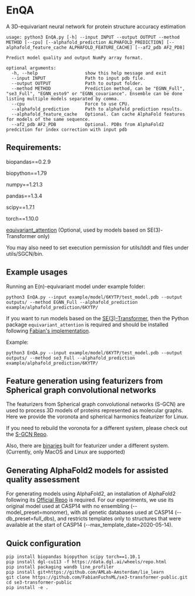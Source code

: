 # EnQA

A 3D-equivariant neural network for protein structure accuracy estimation


```
usage: python3 EnQA.py [-h] --input INPUT --output OUTPUT --method METHOD [--cpu] [--alphafold_prediction ALPHAFOLD_PREDICTION] [--alphafold_feature_cache ALPHAFOLD_FEATURE_CACHE] [--af2_pdb AF2_PDB]

Predict model quality and output NumPy array format.

optional arguments:
  -h, --help                  show this help message and exit
  --input INPUT               Path to input pdb file.
  --output OUTPUT             Path to output folder.
  --method METHOD             Prediction method, can be "EGNN_Full", "se3_Full", "EGNN_esto9" or "EGNN_covariance". Ensemble can be done listing multiple models separated by comma.
  --cpu                       Force to use CPU.
  --alphafold_prediction      Path to alphafold prediction results.               
  --alphafold_feature_cache   Optional. Can cache AlphaFold features for models of the same sequence.
  --af2_pdb AF2_PDB           Optional. PDBs from AlphaFold2 predcition for index correction with input pdb
```

## Requirements:
biopandas==0.2.9

biopython==1.79

numpy==1.21.3

pandas==1.3.4

scipy==1.7.1

torch==1.10.0

[equivariant_attention](https://github.com/FabianFuchsML/se3-transformer-public) (Optional, used by models based on SE(3)-Transformer only)

You may also need to set execution permission for utils/lddt and files under utils/SGCN/bin. 

## Example usages

Running an E(n)-equivariant model under example folder:

```
python3 EnQA.py --input example/model/6KYTP/test_model.pdb --output outputs/ --method EGNN_Full --alphafold_prediction example/alphafold_prediction/6KYTP/
```

If you want to run models based on the [SE(3)-Transformer](https://arxiv.org/abs/2006.10503), then the Python package `equivariant_attention` is required and should be installed following [Fabian's implementation](https://github.com/FabianFuchsML/se3-transformer-public).

Example:

```
python3 EnQA.py --input example/model/6KYTP/test_model.pdb --output outputs/ --method se3_Full --alphafold_prediction example/alphafold_prediction/6KYTP/  
```

## Feature generation using featurizers from Spherical graph convolutional networks 

The featurizers from Spherical graph convolutional networks (S-GCN) are used to process 3D models of proteins represented as molecular graphs.
Here we provide the voronota and spherical harmonics featurizer for Linux.

If you need to rebuild the voronota for a different system, please check out the [S-GCN Repo](https://gitlab.inria.fr/GruLab/s-gcn/-/tree/master/#voronota).

Also, there are [binaries](https://gitlab.inria.fr/GruLab/s-gcn/-/tree/master/#spherical-harmonics-featurizer) built for featurizer under a different system. (Currently, only MacOS and Linux are supported)


## Generating AlphaFold2 models for assisted quality assessment

For generating models using AlphaFold2, an installation of AlphaFold2 following its [Official Repo](https://github.com/deepmind/alphafold) is required. For our experiments, we use its original model used at CASP14 with no ensembling (--model_preset=monomer), with all genetic databases used at CASP14 (--db_preset=full_dbs), and restricts templates only to structures that were available at the start of CASP14 (--max_template_date=2020-05-14).

## Quick configuration

```
pip install biopandas biopython scipy torch==1.10.1
pip install dgl-cu113 -f https://data.dgl.ai/wheels/repo.html
pip install packaging wandb line_profiler
pip install git+https://github.com/AMLab-Amsterdam/lie_learn
git clone https://github.com/FabianFuchsML/se3-transformer-public.git
cd se3-transformer-public
pip install -e .
```

